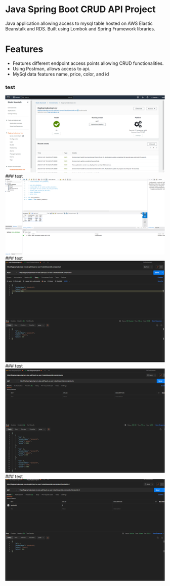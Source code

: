 # Java Spring Boot CRUD API Project
Java application allowing access to mysql table hosted on AWS Elastic Beanstalk and RDS. Built using Lombok and Spring Framework libraries. 

# Features
* Features different endpoint access points allowing CRUD functionalities.
* Using Postman, allows access to api. 
* MySql data features name, price, color, and id

### test
<img src="./pics/app-stored-and-hosted-on-aws.svg">
### test
<img src="./pics/data-stored-and-accessible-from-mysql.svg">
### test
<img src="./pics/springboot-create-data.svg">
### test
<img src="./pics/springboot-retrieve-list-of-data.svg">
### test
<img src="./pics/springboot-retrieve-specific-data-id.svg">
